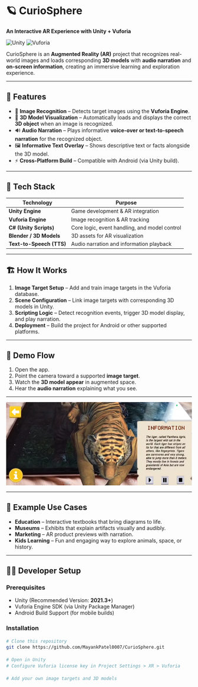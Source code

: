 # 🪐 CurioSphere  
**An Interactive AR Experience with Unity + Vuforia**  


![Unity](https://img.shields.io/badge/Unity-2021.3-blue?logo=unity&logoColor=white)
![Vuforia](https://img.shields.io/badge/Vuforia-Engine-orange?logo=vuforia&logoColor=white)


CurioSphere is an **Augmented Reality (AR)** project that recognizes real-world images and loads corresponding **3D models** with **audio narration** and **on-screen information**, creating an immersive learning and exploration experience.  

---

## 🚀 Features

- 🧠 **Image Recognition** – Detects target images using the **Vuforia Engine**.  
- 🧩 **3D Model Visualization** – Automatically loads and displays the correct **3D object** when an image is recognized.  
- 🔊 **Audio Narration** – Plays informative **voice-over or text-to-speech narration** for the recognized object.  
- 🖼️ **Informative Text Overlay** – Shows descriptive text or facts alongside the 3D model.  
- ⚡ **Cross-Platform Build** – Compatible with Android (via Unity build).  

---

## 🧰 Tech Stack

| Technology | Purpose |
|-------------|----------|
| **Unity Engine** | Game development & AR integration |
| **Vuforia Engine** | Image recognition & AR tracking |
| **C# (Unity Scripts)** | Core logic, event handling, and model control |
| **Blender / 3D Models** | 3D assets for AR visualization |
| **Text-to-Speech (TTS)** | Audio narration and information playback |

---

## 🏗️ How It Works

1. **Image Target Setup** – Add and train image targets in the Vuforia database.  
2. **Scene Configuration** – Link image targets with corresponding 3D models in Unity.  
3. **Scripting Logic** – Detect recognition events, trigger 3D model display, and play narration.  
4. **Deployment** – Build the project for Android or other supported platforms.  

---

## 📱 Demo Flow

1. Open the app.  
2. Point the camera toward a supported **image target**.  
3. Watch the **3D model appear** in augmented space.  
4. Hear the **audio narration** explaining what you see.  

---
![Demo Image](tiger.png)

---

## 🧩 Example Use Cases

- **Education** – Interactive textbooks that bring diagrams to life.  
- **Museums** – Exhibits that explain artifacts visually and audibly.  
- **Marketing** – AR product previews with narration.  
- **Kids Learning** – Fun and engaging way to explore animals, space, or history.  

---

## 🧑‍💻 Developer Setup

### Prerequisites
- Unity (Recommended Version: **2021.3+**)  
- Vuforia Engine SDK (via Unity Package Manager)  
- Android Build Support (for mobile builds)

### Installation
```bash
# Clone this repository
git clone https://github.com/MayankPatel0007/CurioSphere.git

# Open in Unity
# Configure Vuforia license key in Project Settings > XR > Vuforia

# Add your own image targets and 3D models
